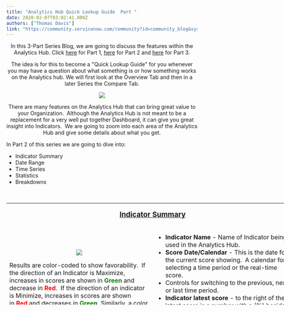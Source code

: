 ```yaml
---
title: "Analytics Hub Quick Lookup Guide  Part "
date: 2020-02-07T03:02:41.000Z
authors: ["Thomas Davis"]
link: "https://community.servicenow.com/community?id=community_blog&sys_id=9f0c9535db7a805cd58ea345ca961903"
---
```

<p style="text-align: center;">In this 3-Part Series Blog, we are going to discuss the features within the Analytics Hub. Click <a href="https://community.servicenow.com/community?id&#61;community_blog&amp;sys_id&#61;91bb4c79dbbe8c1cd58ea345ca9619dd" rel="nofollow">here</a> for Part 1, <a href="https://community.servicenow.com/community?id&#61;community_blog&amp;sys_id&#61;9f0c9535db7a805cd58ea345ca961903" rel="nofollow">here</a> for Part 2 and <a href="https://community.servicenow.com/community?id&#61;community_blog&amp;sys_id&#61;2c47b90edbb64c5cd58ea345ca961923" rel="nofollow">here</a> for Part 3.</p>
<p style="text-align: center;">The idea is for this to become a &#34;Quick Lookup Guide&#34; for you whenever you may have a question about what something is or how something works on the Analytics hub. We will first look at the Overview Tab and then in a later Series the Compare Tab.</p>
<p style="text-align: center;"><img style="max-width: 100%; max-height: 480px;" src="https://community.servicenow.com/4b07dd39db76805cd58ea345ca961944.iix" /></p>
<p style="text-align: center;">There are many features on the Analytics Hub that can bring great value to your Organization.  Although the Analytics Hub is not meant to be a replacement for a very well put together Dashboard, it can give you great insight into Indicators.  We are going to zoom into each area of the Analytics Hub and give some details about what you get.</p>
<p style="text-align: left;">In Part 2 of this series we are going to dive into:</p>
<ul><li>Indicator Summary</li><li>Date Range</li><li>Time Series</li><li>Statistics</li><li>Breakdowns</li></ul>
<p> </p>
<table style="height: 268px; width: 771px;"><tbody><tr><td style="width: 761px; text-align: center;" colspan="2">
<p><span style="text-decoration: underline;"><span style="font-size: 14pt;"><strong>Indicator Summary</strong></span></span></p>
</td></tr><tr><td style="width: 388px; text-align: center;">
<p><img style="max-width: 100%; max-height: 480px;" src="https://community.servicenow.com/92b7d931dbb6805cd58ea345ca961936.iix" /></p>
<p style="text-align: left;">Results are color-coded to show favorability.  If the direction of an Indicator is Maximize, increases in scores are shown in <span style="color: #008000;"><strong>Green</strong></span> and decrease in <span style="color: #ff0000;"><strong>Red</strong></span>.  If the direction of an indicator is Minimize, increases in scores are shown in <span style="color: #ff0000;"><strong>Red</strong></span> and decreases in <span style="color: #008000;"><strong>Green</strong></span>. Similarly, a color bar indicates whether the target has been met or missed.  The colors depend on the color scheme that has been set for the target. For more information see <a href="https://docs.servicenow.com/bundle/newyork-performance-analytics-and-reporting/page/use/performance-analytics/concept/pa-targets.html#t_CreatingTargetColorSchemes" target="_blank" rel="noopener noreferrer nofollow">Create a target color scheme</a>.</p>
<p style="text-align: left;">The time period that is associated with a score is shown above the score.  Controls let you move to the next time period, the previous time period, or the last time period.  The date you select here is reflected in the statistics and the time series graph.  The selected time period is carried over when you change to another tab.  The length of a time period (day, month, quarter...) is the same as the frequency of the indicator.</p>
<p style="text-align: left;">You can also select the date by clicking along the time series chart.  Furthermore, if you navigate to the Analytics Hub from a widget, the date that you select in the widget persists when you open the Analytics Hub.</p>
</td><td style="width: 373px;">
<ul><li><strong>Indicator Name</strong> - Name of Indicator being used in the Analytics Hub.</li><li><strong>Score Date/Calendar</strong> - This is the date for the current score showing.  A calendar for selecting a time period or the real-time score.</li><li>Controls for switching to the previous, next, or last time period.</li><li><strong>Indicator latest score</strong> - to the right of the latest score is a number with a (%) beside it.  This will show you if the latest score is higher or lower than the prior score with a color of <span style="color: #ff0000;"><strong>Red</strong></span> or <span style="color: #008000;"><strong>Green</strong></span> based on the direction the score is going.</li><li><strong>Target</strong> - (if a Target has been set) This will show you the numerical Target that has been set up for this Indicator</li><li><strong>Target Gap</strong> - This will show you the numerical difference between the Actual Score and the Target.</li><li><strong>Color band representing the Target Gap</strong> - Color band, showing where the Target Gap aligns with the Actual Score.</li></ul>
<p> </p>
<p>Useful Links for this Section:</p>
<ul><li><a href="https://docs.servicenow.com/bundle/newyork-performance-analytics-and-reporting/page/use/performance-analytics/concept/c_SetUpIndicators.html" target="_blank" rel="noopener noreferrer nofollow">Create an Indicator</a></li><li><a href="https://docs.servicenow.com/bundle/newyork-performance-analytics-and-reporting/page/use/performance-analytics/concept/pa-targets.html" target="_blank" rel="noopener noreferrer nofollow">Create a Target</a></li><li><a href="https://docs.servicenow.com/bundle/newyork-performance-analytics-and-reporting/page/use/performance-analytics/concept/pa-targets.html#t_CreatingTargetColorSchemes" target="_blank" rel="noopener noreferrer nofollow">Create a Target Color</a></li><li><a href="https://community.servicenow.com/community?id&#61;community_blog&amp;sys_id&#61;03b1aa0ddbad449c190dfb2439961976" target="_blank" rel="noopener noreferrer nofollow">Make Life Easy - &#34;Create Unique Names&#34;</a></li></ul>
</td></tr><tr><td style="width: 761px; text-align: center;" colspan="2">  <strong>Viewing Real-Time Scores</strong></td></tr><tr><td style="width: 388px;">
<p>You can select real-time scores instead of the last score in the following circumstances:</p>
<ul><li>The indicator is configured to show real-time scores.</li><li>No scripted breakdowns are being applied to the indicator. In this case, you can also select the real-time score in the date selector, or by selecting the current time period in the <strong>Records</strong> view.  However, when viewing real-time scores, you cannot see records that do not match a breakdown element in the <strong>Records</strong> view. </li></ul>
<p> </p>
<p>For more information about viewing real-time scores in both the Analytics Hub and widgets, see <a href="https://docs.servicenow.com/bundle/newyork-performance-analytics-and-reporting/page/use/performance-analytics/concept/c_RealTimeScorecardData.html" target="_blank" rel="noopener noreferrer nofollow">View real-time scores.</a></p>
</td><td style="width: 373px; text-align: center;"> <img style="max-width: 100%; max-height: 480px;" src="https://community.servicenow.com/c2011679db36045cd58ea345ca9619ef.iix" /></td></tr><tr><td style="width: 388px;"> </td><td style="width: 373px;"> </td></tr><tr><td style="width: 761px; text-align: center;" colspan="2">
<p> <strong> <span style="text-decoration: underline;"><span style="font-size: 14pt;">Date Range</span></span></strong></p>
</td></tr><tr><td style="width: 761px; text-align: center;" colspan="2">  <img style="max-width: 100%; max-height: 480px;" src="https://community.servicenow.com/4be69582dbbec85cd58ea345ca96195c.iix" /></td></tr><tr><td style="width: 388px; text-align: center;"> <img style="max-width: 100%; max-height: 480px;" src="https://community.servicenow.com/48271146dbbec85cd58ea345ca961908.iix" /></td><td style="width: 373px;">
<p>You can set the time period of scores that the Analytics Hub describes.  The controls for doing so are above the statistics and to the left of the time series aggregation.  The time period you choose is reflected in the score, the statistics, and the time-series graph.  You have tow control options to set the time period:</p>
<ul><li>Manually set a range to display by adjusting the calendar dates.</li><li>Drag the tow &#34;handlebars&#34; to visually select a time range of data to display.</li></ul>
</td></tr><tr><td style="width: 388px;"> </td><td style="width: 373px;"> </td></tr><tr><td style="width: 761px; text-align: center;" colspan="2">
<p><span style="font-size: 14pt;"><strong>  <span style="text-decoration: underline;">Time Series</span></strong></span></p>
</td></tr><tr><td style="width: 388px;">
<p>Daily is the default aggregation which shows the raw scores. Some of the other available Time Series are:</p>
<ul><li>Running SUM&#39;s</li><li>Running AVG&#39;s</li><li>By Week SUM</li><li>By week AVG</li><li>By Month SUM</li><li>By Month AVG</li><li>By quarter SUM</li><li>By quarter AVG</li><li>By year SUM</li><li>By year AVG</li><li>Monthly AVG</li><li>Weekly SUM</li><li>Etc.,</li></ul>
<p>The time series aggregation is reflected in the score, the statistics, the time series graph, and the charts in other tabs.  The available time series depends on the frequency of the indicator.</p>
<p><strong>Note:</strong> Selecting a time series aggregation overrides the <strong>Render continuous lines</strong> option that is set on the indicator.  This option causes the Analytics Hub to show unbroken data lines for this indicator, even when there is no data for a specific date.</p>
<p>Useful Links for this Section:</p>
<ul><li><a href="https://docs.servicenow.com/bundle/newyork-performance-analytics-and-reporting/page/use/performance-analytics/concept/applying-time-series-aggregations.html" target="_blank" rel="noopener noreferrer nofollow">Applying time series aggregations</a></li></ul>
</td><td style="width: 373px; text-align: center;"><img style="max-width: 100%; max-height: 480px;" src="https://community.servicenow.com/89681986dbfec85cd58ea345ca96193e.iix" width="347" height="414" /></td></tr><tr><td style="width: 388px;"> </td><td style="width: 373px;"> </td></tr><tr><td style="width: 761px; text-align: center;" colspan="2">
<p>  <span style="text-decoration: underline;"><span style="font-size: 14pt;"><strong>Statistics</strong></span></span></p>
</td></tr><tr><td style="width: 761px; text-align: center;" colspan="2">  <img style="max-width: 100%; max-height: 480px;" src="https://community.servicenow.com/04aa59cedb320c5cd58ea345ca96199f.iix" /></td></tr><tr><td style="width: 761px; text-align: left;" colspan="2">
<p>The following statistics are computed for the data points in the chart:</p>
<ul><li><strong>No. of scores</strong> - The total # of plotted scores on the chart.</li><li><strong>Sum</strong> - The total summed value of all scores within Date Range</li><li><strong>Change</strong> - The difference between the first score and the last score within the Date Range.</li><li><strong>% Change</strong> - % change from the first score and the last score in the Date Range.</li><li><strong>Average</strong> - The average score within the Date Range</li><li><strong>Minimum / Maximum / Median</strong> - </li><li>
<ul><li>Minimum - Lowest score within the Date Range</li><li>Maximum - Highest score within the Data Range</li><li>Median - Middle score within the Date Range</li></ul>
</li><li><strong>Std Deviation</strong> - Measurement of the amount of variation of set values.</li></ul>
</td></tr><tr><td style="width: 388px;"> </td><td style="width: 373px;"> </td></tr><tr style="text-align: center;"><td style="width: 761px;" colspan="2">
<p>  <span style="text-decoration: underline;"><span style="font-size: 14pt;"><strong>Breakdowns</strong></span></span></p>
</td></tr><tr><td style="width: 388px; text-align: center;"> <img style="max-width: 100%; max-height: 480px;" src="https://community.servicenow.com/9ab161c6dbb60c5cd58ea345ca9619b3.iix" /></td><td style="width: 373px;">
<p>You can show a separate line or column on the chart for every element of a Breakdown.  You can also filter the scores by selecting a breakdown and an element.  You can search for breakdowns and elements by name or you can open a breakdown and element selection dialog.</p>
<p>Filter the displayed data by record attributes like:</p>
<ul><li>Priority</li><li>Category</li><li>Assignment Group</li><li>State</li><li>Etc.,</li></ul>
</td></tr><tr><td style="width: 388px;">
<p> </p>
<p>If you select a breakdown but not an element, the chart shows each element of the breakdown.</p>
<p>If you select a breakdown and an element, you filter the entire Analytics Hub to show only the values for that breakdown and element.</p>
<p>If breakdown relations are defined for the indicator, after you select a first-level breakdown and element, you can navigate to a related element.  The element can be in a parent-child relationship in the same breakdown, or it can be in another breakdown.  For more information about breakdown relations including procedures for creating them, see <a href="https://docs.servicenow.com/bundle/newyork-performance-analytics-and-reporting/page/use/performance-analytics/concept/breakdown-relations.html" target="_blank" rel="noopener noreferrer nofollow">Navigating breakdown elements with breakdown relations</a>.</p>
<p> </p>
<p>Useful Links for this Section:</p>
<ul><li><a href="https://docs.servicenow.com/bundle/newyork-performance-analytics-and-reporting/page/use/performance-analytics/concept/c_CreatingBreakdowns.html" target="_blank" rel="noopener noreferrer nofollow">Performance Analytics Breakdowns</a></li><li><a href="https://docs.servicenow.com/bundle/newyork-performance-analytics-and-reporting/page/use/performance-analytics/concept/c_UsePerformanceAnalyticsScorecards.html" target="_blank" rel="noopener noreferrer nofollow">Analytics Hub</a></li></ul>
</td><td style="width: 373px; text-align: center;"><img style="max-width: 100%; max-height: 480px;" src="https://community.servicenow.com/72c125c6dbb60c5cd58ea345ca961989.iix" /></td></tr><tr><td style="width: 388px;" colspan="2">
<p> </p>
<p>Some of the information gathered in this Blog was taken from this ServiceNow Docs page: <a href="https://docs.servicenow.com/bundle/newyork-performance-analytics-and-reporting/page/use/performance-analytics/concept/scorecard-overview-tab.html#d554991e117" target="_blank" rel="noopener noreferrer nofollow">View scores and statistics &gt; Viewing real-time scores</a> and from the <a href="https://nowlearning.service-now.com/lxp?id&#61;overview&amp;type&#61;course&amp;sys_id&#61;b7c222e8db1a7300760a710439961926" target="_blank" rel="noopener noreferrer nofollow">Performance Analytics Essentials</a> training.</p>
<p>We highly recommend going to this Article <a href="https://community.servicenow.com/community?id&#61;community_article&amp;sys_id&#61;44c3a3ecdbf43f84d82ffb24399619c2&amp;view_source&#61;featuredList" target="_blank" rel="noopener noreferrer nofollow">&#34;Getting Started, self-paced learning, training classes, and additional help&#34;</a> for more great tools to make you stronger in  Performance Analytics &amp; Reporting.</p>
<p>In our next Blog &#34;<strong>Analytics Hub Quick Lookup Guide - Part 3</strong>&#34;, we will discuss:</p>
<ul><li>View Options</li><li>Visualizations</li><li>Comments</li><li>Chart Features</li></ul>
</td></tr></tbody></table>